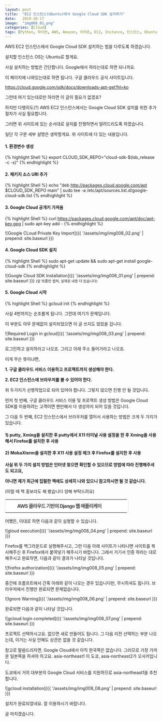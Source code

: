 ```yaml
---
layout: post
title:  "EC2 인스턴스(Ubuntu)에서 Google Cloud SDK 설치하기"
date:   2019-10-17
image:  "img008_01.png"
categories: [Cloud]
tags: [Python, 파이썬, AWS, Amazon, 아마존, EC2, Instance, 인스턴스, Ubuntu, 우분투, Google, Cloud, SDK, 구글, 클라우드]
---
```


AWS EC2 인스턴스에서 Google Cloud SDK 설치하는 법을 다루도록 하겠습니다.

설치할 인스턴스 OS는 Ubuntu로 할게요.

 

사실 설치하는 방법은 간단합니다. Google에서 하라는대로 하면 되니까요.

 

이 페이지에 나와있는대로 하면 됩니다. 구글 클라우드 공식 사이트입니다.

<https://cloud.google.com/sdk/docs/downloads-apt-get?hl=ko>

 

그런데 여기 있는대로만 하라면 이 글이 필요가 없겠죠?

하지만 다행히도(?) AWS EC2 인스턴스에서는 Google Cloud SDK 설치를 위한 추가 절차가 사실 필요합니다.

 

그러면 위 사이트에 있는 순서대로 설치를 진행하면서 알려드리도록 하겠습니다.

 

일단 각 구문 세부 설명은 생략할게요. 위 사이트에 다 있는 내용입니다.

 

#### 1. 환경변수 생성

{% highlight Shell %}
export CLOUD_SDK_REPO="cloud-sdk-$(lsb_release -c -s)"
{% endhighlight %}

#### 2. 패키지 소스 URI 추가

{% highlight Shell %}
echo "deb http://packages.cloud.google.com/apt $CLOUD_SDK_REPO main" | sudo tee -a /etc/apt/sources.list.d/google-cloud-sdk.list
{% endhighlight %}
 

#### 3. Google Cloud 공개키 가져옴

{% highlight Shell %}
curl https://packages.cloud.google.com/apt/doc/apt-key.gpg | sudo apt-key add -
{% endhighlight %}

![Google CLoud Private Key Import]({{ '/assets/img/img008_02.png' | prepend: site.baseurl }})

#### 4. Google Cloud SDK 설치

{% highlight Shell %}
sudo apt-get update && sudo apt-get install google-cloud-sdk
{% endhighlight %}

![Google Cloud SDK Installation]({{ '/assets/img/img008_01.png' | prepend: site.baseurl }})
<small>(앞 15줄만 캡쳐, 실제로 내용 더 있습니다)</small>

#### 5. Google Cloud 시작

{% highlight Shell %}
gcloud init
{% endhighlight %}

사실 4번까지는 순조롭게 됩니다. 그런데 여기가 문제입니다.

이 부분도 아무 문제없이 설치되었으면 이 글 쓰지도 않았을 겁니다.

![Required Login in gcloud]({{ '/assets/img/img008_03.png' | prepend: site.baseurl }})


로그인하고 설치하라고 나오죠. 그리고 아래 주소 들어가라고 나오죠.

 

이게 무슨 뜻이냐면,

 

**1. 구글 클라우드 서비스 이용하고 프로젝트까지 생성해야 한다.**

**2. EC2 인스턴스에 브라우저를 볼 수 있어야 한다.**

 

위 두가지가 선행작업으로 되어 있어야 합니다. 그렇지 않으면 진행 안 될 것입니다.

 

먼저 첫 번째, 구글 클라우드 서비스 이용 및 프로젝트 생성 방법은 Google Cloud SDK를 이용하려는 고객이면 왠만해서 다 생성까지 되어 있을 것입니다.

 

그 다음 두 번째, EC2 인스턴스에서 브라우저를 열어서 사용하는 방법은 크게 두 가지가 있습니다. 


 
#### 1) putty, Xming을 설치한 후 putty에서 X11 터미널 사용 설정을 한 후 Xming을 사용해서 Firefox를 설치한 후 사용

#### 2) MobaXterm을 설치한 후 X11 사용 설정 체크 후 Firefox를 설치한 후 사용

 

**사실 위 두 가지 설치 방법은 인터넷 찾으면 확인할 수 있으므로 방법에 따라 진행해주셔도 되고요,**

**아니면 제가 최근에 집필한 책에도 상세히 나와 있으니 참고하시면 될 것 같습니다.**

(이럴 때 책 홍보라도 해 봤습니다 양해 부탁드려요)

<table class="tt-plugin-interpark" style="background: #fff; border: 1px solid #e0e0e0; width: 408px;" border="0" cellspacing="0">
<tbody>
<tr>
<td style="padding: 9px;">
<div style="float: left; width: 320px; height: 24px; vertical-align: middle; overflow: hidden;"><a style="float: left; line-height: 24px; font-weight: bold; letter-spacing: -1px; color: #444 !important; text-decoration: none !important; background: url('//t1.daumcdn.net/tistory_admin/static/images/icon_ipark_book.gif') no-repeat; padding-left: 30px;" href="http://book.interpark.com/blog/integration/product/itemDetail.rdo?prdNo=316045261&amp;refererType=8303&amp;bookblockname=bpmain_in&amp;booklinkname=wg_search_AE95511CE5E756D3BF8BD10A7E6AAA00F786CE8B53E9F4070FBB98A441CD2B22&amp;key=AE95511CE5E756D3BF8BD10A7E6AAA00F786CE8B53E9F4070FBB98A441CD2B22" target="_blank" rel="noopener">AWS 클라우드 기반의 Django 웹 애플리케이션</a><span style="float: left; font: 11px dotum, sans-serif; color: #777; letter-spacing: -1px; padding-left: 10px; line-height: 24px;">신성진</span></div>
<a style="float: right; line-height: 24px; margin-left: 20px; background: url('//t1.daumcdn.net/tistory_admin/static/images/icon_ipark_detail.gif') no-repeat 0 6px; overflow: hidden; display: block; width: 44px; height: 24px; text-indent: -1000em;" href="http://book.interpark.com/blog/integration/product/itemDetail.rdo?prdNo=316045261&amp;refererType=8303&amp;bookblockname=bpmain_in&amp;booklinkname=wg_search_AE95511CE5E756D3BF8BD10A7E6AAA00F786CE8B53E9F4070FBB98A441CD2B22&amp;key=AE95511CE5E756D3BF8BD10A7E6AAA00F786CE8B53E9F4070FBB98A441CD2B22" target="_blank" rel="noopener">상세보기</a></td>
</tr>
</tbody>
</table>


어쨌든, 이대로 하면 다음과 같이 실행할 수 있습니다.

 
![gloud execution]({{ '/assets/img/img008_04.png' | prepend: site.baseurl }})

Firefox를 백그라운드로 실행해주시고, 그런 다음 아래 사이트가 나타나면 사이트를 복사해주신 후 Firefox에서 붙여넣기 해주시기 바랍니다. 그래서 거기서 인증 하라는 대로 해주시고 완료하면, 다음과 같이 결과가 나타날 것입니다.

![firefox authorization]({{ '/assets/img/img008_05.png' | prepend: site.baseurl }})


중간에 프롬프트에서 간혹 아래와 같이 나오는 경우 있습니다만, 무시하셔도 됩니다. 브라우저에서 진행만 완료되면 문제없습니다.

![Ignore Warning]({{ '/assets/img/img008_06.png' | prepend: site.baseurl }})


완료되면 다음과 같이 나타날 것입니다.

![gcloud login completed]({{ '/assets/img/img008_07.png' | prepend: site.baseurl }})


프로젝트 선택하시고요. 없으면 새로 만들어도 됩니다. 그 다음 리전 선택하는 부분 나오는데, 이거는 사실 안해도 상관은 없을 것 같습니다.

 

참고로 말씀드리자면, Google Cloud에서 아직 한국쪽은 없습니다. 그러므로 가장 가까운 일본쪽을 하셔야 하고요. asia-northeast1 이 도쿄, asia-northeast2가 오사카입니다.

도쿄에서 거의 대부분의 Google Cloud 서비스를 지원하므로 asia-northeast1을 추천합니다.

![gcloud installation]({{ '/assets/img/img008_08.png' | prepend: site.baseurl }})


설치가 완료되었네요. 잘 이용하시기 바랍니다.

 

글 마치겠습니다.
